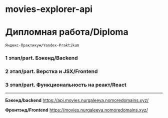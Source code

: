 # movies-explorer-api
# Дипломная работа/Diploma
	Яндекс-Практикум/Yandex-Praktikum

### 1 этап/part. Бэкенд/Backend
### 2 этап/part. Верстка и JSX/Frontend
### 3 этап/part. Функциональность на реакт/React

***


**Бэкенд/backend** https://api.movies.nurgaleeva.nomoredomains.xyz/ 

**Фронтэнд/Frontend** https://movies.nurgaleeva.nomoredomains.xyz/
